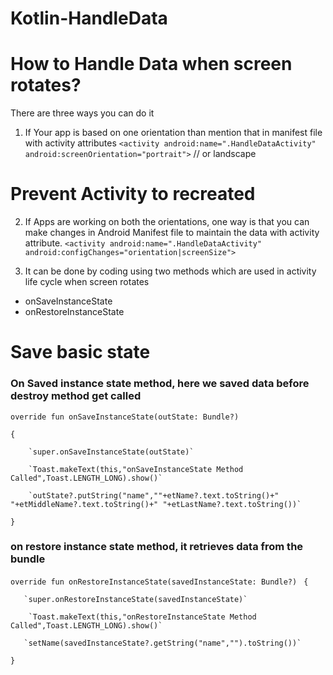 # Kotlin-HandleData
# How to Handle Data when screen rotates?

There are three ways you can do it
1. If Your app is based on one orientation than mention that in manifest file with activity attributes
`<activity android:name=".HandleDataActivity"`
            `android:screenOrientation="portrait">` // or landscape
            
# Prevent Activity to recreated

2. If Apps are working on both the orientations, one way is that you can make changes in Android Manifest file to maintain the data with activity attribute.
   `<activity android:name=".HandleDataActivity"`
            `android:configChanges="orientation|screenSize">`

3. It can be done by coding using two methods which are used in activity life cycle when screen rotates
* onSaveInstanceState
* onRestoreInstanceState


# Save basic state
### On Saved instance state method, here we saved data before destroy method get called
 
`override fun onSaveInstanceState(outState: Bundle?) `

`{`

        `super.onSaveInstanceState(outState)`

        `Toast.makeText(this,"onSaveInstanceState Method Called",Toast.LENGTH_LONG).show()`

        `outState?.putString("name",""+etName?.text.toString()+" "+etMiddleName?.text.toString()+" "+etLastName?.text.toString())`


`}`


### on restore instance state method, it retrieves data from the bundle

`override fun onRestoreInstanceState(savedInstanceState: Bundle?) `
`{`
       
       `super.onRestoreInstanceState(savedInstanceState)`
        
        `Toast.makeText(this,"onRestoreInstanceState Method Called",Toast.LENGTH_LONG).show()`
       
       `setName(savedInstanceState?.getString("name","").toString())`

`}`
